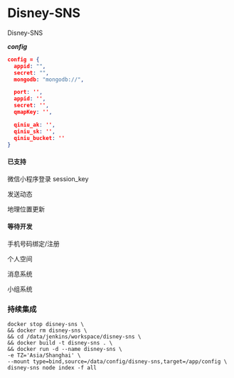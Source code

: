 # Disney-SNS

Disney-SNS

**_config_**

```json
config = {
  appid: "",
  secret: "",
  mongodb: "mongodb://",

  port: '',
  appid: '',
  secret: '',
  qmapKey: '',

  qiniu_ak: '',
  qiniu_sk: '',
  qiniu_bucket: ''
}
```

#### 已支持
微信小程序登录 session_key

发送动态

地理位置更新

#### 等待开发
手机号码绑定/注册

个人空间

消息系统

小组系统




### 持续集成

```
docker stop disney-sns \
&& docker rm disney-sns \
&& cd /data/jenkins/workspace/disney-sns \
&& docker build -t disney-sns . \
&& docker run -d --name disney-sns \
-e TZ='Asia/Shanghai' \
--mount type=bind,source=/data/config/disney-sns,target=/app/config \
disney-sns node index -f all
```
